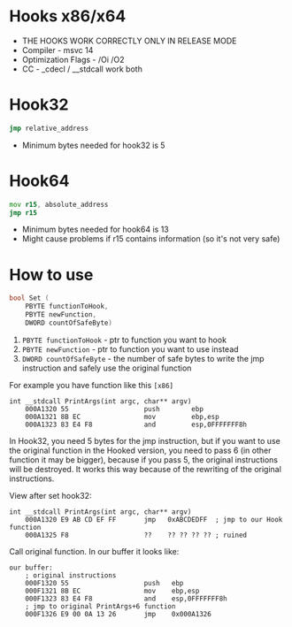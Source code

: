 # Hooks x86/x64

+ THE HOOKS WORK CORRECTLY ONLY IN RELEASE MODE
+ Compiler - msvc 14
+ Optimization Flags - /Oi /O2
+ CC - _cdecl / __stdcall work both

# Hook32
```asm
jmp relative_address 
```
  + Minimum bytes needed for hook32 is 5

# Hook64
```asm
mov r15, absolute_address
jmp r15
```
  + Minimum bytes needed for hook64 is 13
  + Might cause problems if r15 contains information (so it's not very safe)

# How to use

```C
bool Set (
    PBYTE functionToHook, 
    PBYTE newFunction, 
    DWORD countOfSafeByte)
```
1. `PBYTE functionToHook` - ptr to function you want to hook
2. `PBYTE newFunction` - ptr to function you want to use instead
3. `DWORD countOfSafeByte` - the number of safe bytes to write the jmp instruction and safely use the original function 

For example you have function like this `[x86]`
```
int __stdcall PrintArgs(int argc, char** argv)
    000A1320 55                   push        ebp
    000A1321 8B EC                mov         ebp,esp
    000A1323 83 E4 F8             and         esp,0FFFFFFF8h
```
In Hook32, you need 5 bytes for the jmp instruction, but if you want to use the original function in the Hooked version, you need to pass 6 (in other function it may be bigger), because if you pass 5, the original instructions will be destroyed.
It works this way because of the rewriting of the original instructions. 

View after set hook32:
```
int __stdcall PrintArgs(int argc, char** argv)
    000A1320 E9 AB CD EF FF       jmp   0xABCDEDFF  ; jmp to our Hook function
    000A1325 F8                   ??    ?? ?? ?? ?? ; ruined
```

Call original function. In our buffer it looks like:
```
our buffer:
    ; original instructions
    000F1320 55                   push   ebp
    000F1321 8B EC                mov    ebp,esp
    000F1323 83 E4 F8             and    esp,0FFFFFFF8h
    ; jmp to original PrintArgs+6 function
    000F1326 E9 00 0A 13 26       jmp    0x000A1326
```